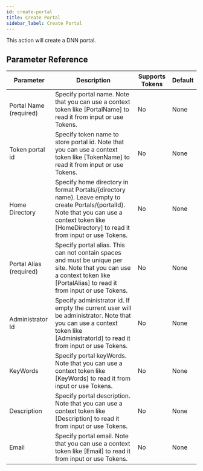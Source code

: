 ```yaml
---
id: create-portal
title: Create Portal
sidebar_label: Create Portal
---
```



This action will create a DNN portal.

## Parameter Reference
| Parameter | Description | Supports Tokens | Default |
| -- | -- | -- | -- |
| Portal Name (required) | Specify portal name. Note that you can use a context token like [PortalName] to read it from input or use Tokens. | No | None |
| Token portal id | Specify token name to store portal id. Note that you can use a context token like [TokenName] to read it from input or use Tokens. | No | None |
| Home Directory | Specify home directory in format Portals/{directory name}. Leave empty to create Portals/{portalId}. Note that you can use a context token like [HomeDirectory] to read it from input or use Tokens. | No | None |
| Portal Alias (required) | Specify portal alias. This can not contain spaces and must be unique per site. Note that you can use a context token like [PortalAlias] to read it from input or use Tokens. | No | None |
| Administrator Id | Specify administrator id. If empty the current user will be administrator. Note that you can use a context token like [AdministratorId] to read it from input or use Tokens. | No | None |
| KeyWords | Specify portal keyWords. Note that you can use a context token like [KeyWords] to read it from input or use Tokens. | No | None |
| Description | Specify portal description. Note that you can use a context token like [Description] to read it from input or use Tokens. | No | None |
| Email | Specify portal email. Note that you can use a context token like [Email] to read it from input or use Tokens. | No | None |
